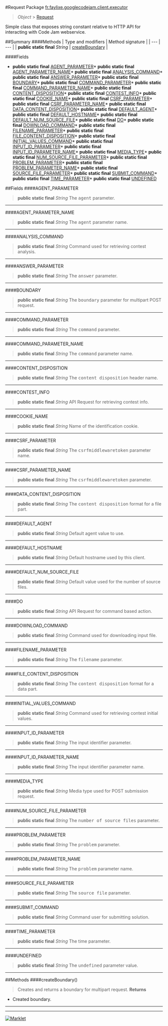 #Request
Package [fr.faylixe.googlecodejam.client.executor](README.md)<br>

> *Object* > [Request](Request.md)

<p>Simple class that exposes string constant
 relative to HTTP API for interacting with
 Code Jam webservice.</p>

##Summary
####Methods
| Type and modifiers | Method signature |
| --- | --- |
| **public static final** *String* | [createBoundary](#createboundary) |

####Fields
* **public static final** [AGENT_PARAMETER](#agent_parameter)* **public static final** [AGENT_PARAMETER_NAME](#agent_parameter_name)* **public static final** [ANALYSIS_COMMAND](#analysis_command)* **public static final** [ANSWER_PARAMETER](#answer_parameter)* **public static final** [BOUNDARY](#boundary)* **public static final** [COMMAND_PARAMETER](#command_parameter)* **public static final** [COMMAND_PARAMETER_NAME](#command_parameter_name)* **public static final** [CONTENT_DISPOSITION](#content_disposition)* **public static final** [CONTEST_INFO](#contest_info)* **public static final** [COOKIE_NAME](#cookie_name)* **public static final** [CSRF_PARAMETER](#csrf_parameter)* **public static final** [CSRF_PARAMETER_NAME](#csrf_parameter_name)* **public static final** [DATA_CONTENT_DISPOSITION](#data_content_disposition)* **public static final** [DEFAULT_AGENT](#default_agent)* **public static final** [DEFAULT_HOSTNAME](#default_hostname)* **public static final** [DEFAULT_NUM_SOURCE_FILE](#default_num_source_file)* **public static final** [DO](#do)* **public static final** [DOWNLOAD_COMMAND](#download_command)* **public static final** [FILENAME_PARAMETER](#filename_parameter)* **public static final** [FILE_CONTENT_DISPOSITION](#file_content_disposition)* **public static final** [INITIAL_VALUES_COMMAND](#initial_values_command)* **public static final** [INPUT_ID_PARAMETER](#input_id_parameter)* **public static final** [INPUT_ID_PARAMETER_NAME](#input_id_parameter_name)* **public static final** [MEDIA_TYPE](#media_type)* **public static final** [NUM_SOURCE_FILE_PARAMETER](#num_source_file_parameter)* **public static final** [PROBLEM_PARAMETER](#problem_parameter)* **public static final** [PROBLEM_PARAMETER_NAME](#problem_parameter_name)* **public static final** [SOURCE_FILE_PARAMETER](#source_file_parameter)* **public static final** [SUBMIT_COMMAND](#submit_command)* **public static final** [TIME_PARAMETER](#time_parameter)* **public static final** [UNDEFINED](#undefined)

##Fields
####AGENT_PARAMETER
> **public static final** *String*
The <tt>agent</tt> parameter.

---

####AGENT_PARAMETER_NAME
> **public static final** *String*
The <tt>agent</tt> parameter name.

---

####ANALYSIS_COMMAND
> **public static final** *String*
Command used for retrieving contest analysis.

---

####ANSWER_PARAMETER
> **public static final** *String*
The <tt>answer</tt> parameter.

---

####BOUNDARY
> **public static final** *String*
The <tt>boundary</tt> parameter for multipart POST request.

---

####COMMAND_PARAMETER
> **public static final** *String*
The <tt>command</tt> parameter.

---

####COMMAND_PARAMETER_NAME
> **public static final** *String*
The <tt>command</tt> parameter name.

---

####CONTENT_DISPOSITION
> **public static final** *String*
The <tt>content disposition</tt> header name.

---

####CONTEST_INFO
> **public static final** *String*
API Request for retrieving contest info.

---

####COOKIE_NAME
> **public static final** *String*
Name of the identification cookie.

---

####CSRF_PARAMETER
> **public static final** *String*
The <tt>csrfmiddlewaretoken</tt> parameter name.

---

####CSRF_PARAMETER_NAME
> **public static final** *String*
The <tt>csrfmiddlewaretoken</tt> parameter.

---

####DATA_CONTENT_DISPOSITION
> **public static final** *String*
The <tt>content disposition</tt> format for a file part.

---

####DEFAULT_AGENT
> **public static final** *String*
Default agent value to use.

---

####DEFAULT_HOSTNAME
> **public static final** *String*
Default hostname used by this client.

---

####DEFAULT_NUM_SOURCE_FILE
> **public static final** *String*
Default value used for the number of source files.

---

####DO
> **public static final** *String*
API Request for command based action.

---

####DOWNLOAD_COMMAND
> **public static final** *String*
Command used for downloading input file.

---

####FILENAME_PARAMETER
> **public static final** *String*
The <tt>filename</tt> parameter.

---

####FILE_CONTENT_DISPOSITION
> **public static final** *String*
The <tt>content disposition</tt> format for a data part.

---

####INITIAL_VALUES_COMMAND
> **public static final** *String*
Command used for retrieving contest initial values.

---

####INPUT_ID_PARAMETER
> **public static final** *String*
The input identifier parameter.

---

####INPUT_ID_PARAMETER_NAME
> **public static final** *String*
The input identifier parameter name.

---

####MEDIA_TYPE
> **public static final** *String*
Media type used for POST submission request.

---

####NUM_SOURCE_FILE_PARAMETER
> **public static final** *String*
The <tt>number of source files</tt> parameter.

---

####PROBLEM_PARAMETER
> **public static final** *String*
The <tt>problem</tt> parameter.

---

####PROBLEM_PARAMETER_NAME
> **public static final** *String*
The <tt>problem</tt> parameter name.

---

####SOURCE_FILE_PARAMETER
> **public static final** *String*
The <tt>source file</tt> parameter.

---

####SUBMIT_COMMAND
> **public static final** *String*
Command user for submitting solution.

---

####TIME_PARAMETER
> **public static final** *String*
The time parameter.

---

####UNDEFINED
> **public static final** *String*
The <tt>undefined</tt> parameter value.

---


##Methods
####createBoundary()
> Creates and returns a boundary for multipart request.
> **Returns**
* Created boundary.


---

---

[![Marklet](https://img.shields.io/badge/Generated%20by-Marklet-green.svg)](https://github.com/Faylixe/marklet)